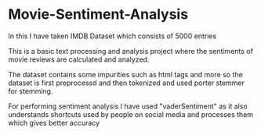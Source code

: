 # Movie-Sentiment-Analysis

In this I have taken IMDB Dataset which consists of 5000 entries

This is a basic text processing and analysis project where the sentiments of movie reviews are calculated and analyzed.

The dataset contains some impurities such as html tags and more so the dataset is first preprocessd and then tokenized and used porter stemmer for stemming.

For performing sentiment analysis I have used "vaderSentiment" as it also understands shortcuts used by people on social media and processes them which gives better accuracy
